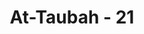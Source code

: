 ---
title: "At-Taubah - 21"
no: 21
arabic_no: ٢١
ayah: يُبَشِّرُهُمْ رَبُّهُمْ بِرَحْمَةٍ مِّنْهُ وَرِضْوَانٍ وَّجَنّٰتٍ لَّهُمْ فِيْهَا نَعِيْمٌ مُّقِيْمٌۙ
translation: "Tuhan menggembirakan mereka dengan memberikan rahmat, keridaan dan surga, mereka memperoleh kesenangan yang kekal di dalamnya,"
tafsir: "Ayat ini menerangkan bahwa Allah memberi kabar gembira kepada orang-orang mukmin yang hijrah dan berjihad di jalan Allah, mereka akan mendapat balasan rahmat yang luas, keridaan yang sempurna dan surga yang menjadi tempat tinggal mereka selama-lamanya. Pahala terbesar adalah memperoleh rida Allah sebagaimana firman-Nya:\n\nAllah menjanjikan kepada orang-orang mukmin laki-laki dan perempuan, (akan mendapat) surga yang mengalir di bawahnya sungai-sungai, mereka kekal di dalamnya, dan (mendapat) tempat yang baik di surga 'Adn. Dan keridaan Allah lebih besar. Itulah kemenangan yang agung. (at-Taubah/9: 72)\n\nHal ini disebutkan juga dalam hadis Nabi Muhammad saw:\n\nAllah berkata kepada ahli surga, \"Wahai ahli surga.\" Mereka menjawab, \"Kami patuh kepada Engkau ya Tuhan kami.\" Allah berkata, \"Apakah kamu sekalian telah rida.\" Mereka menjawab, \"Bagaimanakah kami tidak akan rida sedangkan kami telah Engkau karuniakan sesuatu yang belum pernah Engkau karuniakan kepada siapapun.\" Allah berkata lagi, \"Aku akan memberikan kepadamu sesuatu yang lebih utama dari apa yang telah Kuberikan.\" Mereka bertanya, \"Ya Tuhan kami pemberian apakah yang lebih utama itu?\" Allah berkata, \"Aku telah meridai kamu sekalian dan tidak akan memurkaimu sesudah itu selama-lamanya.\" (Riwayat al-Bukhari, Muslim, at-Tirmidzi dan an-Nasa'i dari Abi Said al-Khudri)"
---
